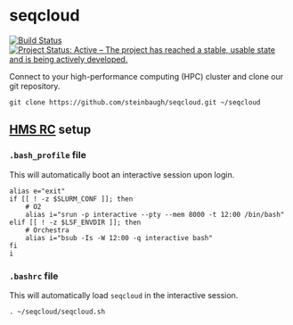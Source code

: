 # seqcloud

[![Build Status](https://travis-ci.org/steinbaugh/seqcloud.svg?branch=master)](https://travis-ci.org/steinbaugh/seqcloud)
[![Project Status: Active – The project has reached a stable, usable state and is being actively developed.](http://www.repostatus.org/badges/latest/active.svg)](http://www.repostatus.org/#active)

Connect to your high-performance computing (HPC) cluster and clone our git repository.

```{bash}
git clone https://github.com/steinbaugh/seqcloud.git ~/seqcloud
```


## [HMS RC](https://rc.hms.harvard.edu) setup

### `.bash_profile` file

This will automatically boot an interactive session upon login.

```{bash}
alias e="exit"
if [[ ! -z $SLURM_CONF ]]; then
    # O2
    alias i="srun -p interactive --pty --mem 8000 -t 12:00 /bin/bash"
elif [[ ! -z $LSF_ENVDIR ]]; then
    # Orchestra
    alias i="bsub -Is -W 12:00 -q interactive bash"
fi
i
```

### `.bashrc` file

This will automatically load `seqcloud` in the interactive session.

```{bash}
. ~/seqcloud/seqcloud.sh
```
